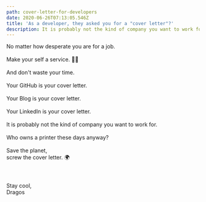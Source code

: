 ```yaml
---
path: cover-letter-for-developers
date: 2020-06-26T07:13:05.546Z
title: 'As a developer, they asked you for a "cover letter"?'
description: It is probably not the kind of company you want to work for.
---
```

No matter how desperate you are for a job.\
\
Make your self a service. 🤞🏽\
\
And don't waste your time.\
\
Your GitHub is your cover letter.\
\
Your Blog is your cover letter.\
\
Your LinkedIn is your cover letter.\
\
It is probably not the kind of company you want to work for.\
\
Who owns a printer these days anyway?\
\
Save the planet,\
screw the cover letter. 🌍\
\
\
\
Stay cool,\
Dragos
